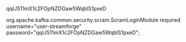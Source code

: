 qqIJ511mX1c2FOpNZDGaw5WqblS1pxeD

org.apache.kafka.common.security.scram.ScramLoginModule required username="user-streamforge" password="qqIJ511mX1c2FOpNZDGaw5WqblS1pxeD";